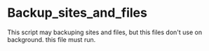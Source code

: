 # Backup_sites_and_files
This script may backuping sites and files, but this files don't use on background. this file must run.
